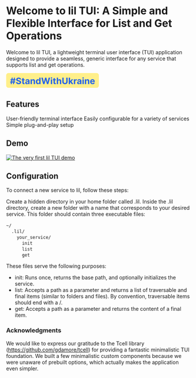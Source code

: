 # Welcome to lil TUI: A Simple and Flexible Interface for List and Get Operations

Welcome to lil TUI, a lightweight terminal user interface (TUI) application designed to provide a seamless, generic interface for any service that supports list and get operations.

[![Stand With Ukraine](https://raw.githubusercontent.com/vshymanskyy/StandWithUkraine/main/badges/StandWithUkraine.svg)](https://stand-with-ukraine.pp.ua)

## Features
User-friendly terminal interface
Easily configurable for a variety of services
Simple plug-and-play setup


## Demo
[![The very first lil TUI demo](https://i.ytimg.com/vi/DcNT4jeCZ9k/maxresdefault.jpg)](https://www.youtube.com/watch?v=DcNT4jeCZ9k "The very first lil TUI demo")

## Configuration
To connect a new service to lil, follow these steps:

Create a hidden directory in your home folder called .lil.
Inside the .lil directory, create a new folder with a name that corresponds to your desired service. This folder should contain three executable files:

```
~/
  .lil/
    your_service/
      init
      list
      get
```

These files serve the following purposes:

- init: Runs once, returns the base path, and optionally initializes the service.
- list: Accepts a path as a parameter and returns a list of traversable and final items (similar to folders and files). By convention, traversable items should end with a /.
- get: Accepts a path as a parameter and returns the content of a final item.

### Acknowledgments

We would like to express our gratitude to the Tcell library (https://github.com/gdamore/tcell) for providing a fantastic minimalistic TUI foundation. We built a few minimalistic custom components because we were unaware of prebuilt options, which actually makes the application even simpler.
